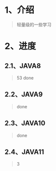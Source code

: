 # 1、介绍

> 轻量级的一些学习

# 2、进度

## 2.1、JAVA8

> 53 done

## 2.2、JAVA9

> done

## 2.3、JAVA10

> done

## 2.4、JAVA11

> 3
